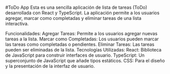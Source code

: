 #ToDo App
Esta es una sencilla aplicación de lista de tareas (ToDo) desarrollada con React y TypeScript. La aplicación permite a los usuarios agregar, marcar como completadas y eliminar tareas de una lista interactiva.

Funcionalidades:
Agregar Tareas: Permite a los usuarios agregar nuevas tareas a la lista.
Marcar como Completadas: Los usuarios pueden marcar las tareas como completadas o pendientes.
Eliminar Tareas: Las tareas pueden ser eliminadas de la lista.
Tecnologías Utilizadas:
React: Biblioteca de JavaScript para construir interfaces de usuario.
TypeScript: Un superconjunto de JavaScript que añade tipos estáticos.
CSS: Para el diseño y la presentación de la interfaz de usuario.
